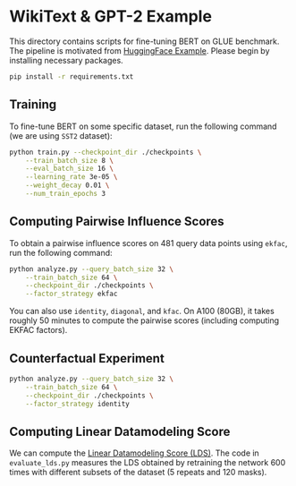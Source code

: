 # WikiText & GPT-2 Example

This directory contains scripts for fine-tuning BERT on GLUE benchmark. The pipeline is motivated from 
[HuggingFace Example](https://github.com/huggingface/transformers/tree/main/examples/pytorch/language-modeling).
Please begin by installing necessary packages.
```bash
pip install -r requirements.txt
```

## Training

To fine-tune BERT on some specific dataset, run the following command (we are using `SST2` dataset):
```bash
python train.py --checkpoint_dir ./checkpoints \
    --train_batch_size 8 \
    --eval_batch_size 16 \
    --learning_rate 3e-05 \
    --weight_decay 0.01 \
    --num_train_epochs 3 
```

## Computing Pairwise Influence Scores

To obtain a pairwise influence scores on 481 query data points using `ekfac`, run the following command:
```bash
python analyze.py --query_batch_size 32 \
    --train_batch_size 64 \
    --checkpoint_dir ./checkpoints \
    --factor_strategy ekfac
```
You can also use `identity`, `diagonal`, and `kfac`. On A100 (80GB), it takes roughly 50 minutes to compute the 
pairwise scores (including computing EKFAC factors).


## Counterfactual Experiment

```bash
python analyze.py --query_batch_size 32 \
    --train_batch_size 64 \
    --checkpoint_dir ./checkpoints \
    --factor_strategy identity
```

## Computing Linear Datamodeling Score

We can compute the [Linear Datamodeling Score (LDS)](https://arxiv.org/abs/2303.14186). The code in `evaluate_lds.py` measures the LDS obtained by 
retraining the network 600 times with different subsets of the dataset (5 repeats and 120 masks).
